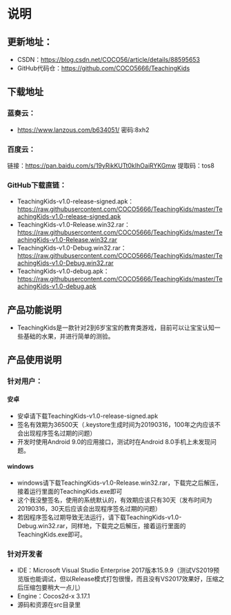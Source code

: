 
# 说明
## 更新地址：
* CSDN：https://blog.csdn.net/COCO56/article/details/88595653
* GitHub代码仓：https://github.com/COCO5666/TeachingKids
## 下载地址
### 蓝奏云：
* https://www.lanzous.com/b634051/ 密码:8xh2
### 百度云：
链接：https://pan.baidu.com/s/19yRikKUTt0kIhOaiRYKGmw 
提取码：tos8 
### GitHub下载直链：
* TeachingKids-v1.0-release-signed.apk：https://raw.githubusercontent.com/COCO5666/TeachingKids/master/TeachingKids-v1.0-release-signed.apk
* TeachingKids-v1.0-Release.win32.rar：https://raw.githubusercontent.com/COCO5666/TeachingKids/master/TeachingKids-v1.0-Release.win32.rar
* TeachingKids-v1.0-Debug.win32.rar：https://raw.githubusercontent.com/COCO5666/TeachingKids/master/TeachingKids-v1.0-Debug.win32.rar
* TeachingKids-v1.0-debug.apk：https://raw.githubusercontent.com/COCO5666/TeachingKids/master/TeachingKids-v1.0-debug.apk
## 产品功能说明
* TeachingKids是一款针对2到6岁宝宝的教育类游戏，目前可以让宝宝认知一些基础的水果，并进行简单的测验。
## 产品使用说明
### 针对用户：
#### 安卓
* 安卓请下载TeachingKids-v1.0-release-signed.apk
* 签名有效期为36500天（.keystore生成时间为20190316，100年之内应该不会出现程序签名过期的问题）
* 开发时使用Android 9.0的应用接口，测试时在Android 8.0手机上未发现问题。
#### windows
* windows请下载TeachingKids-v1.0-Release.win32.rar，下载完之后解压，接着运行里面的TeachingKids.exe即可
* 这个我没整签名，使用的系统默认的，有效期应该只有30天（发布时间为20190316，30天后应该会出现程序签名过期的问题）
* 若因程序签名过期导致无法运行，请下载TeachingKids-v1.0-Debug.win32.rar，同样地，下载完之后解压，接着运行里面的TeachingKids.exe即可。
### 针对开发者
* IDE：Microsoft Visual Studio Enterprise 2017版本15.9.9（测试VS2019预览版也能调试，但以Release模式打包很慢，而且没有VS2017效果好，压缩之后压缩包要稍大一点儿）
* Engine：Cocos2d-x 3.17.1
* 源码和资源在src目录里
